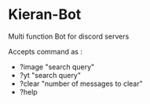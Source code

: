 # Kieran-Bot
Multi function Bot for discord servers

Accepts command as :

  - ?image "search query"
  - ?yt "search query"
  - ?clear "number of messages to clear"
  - ?help